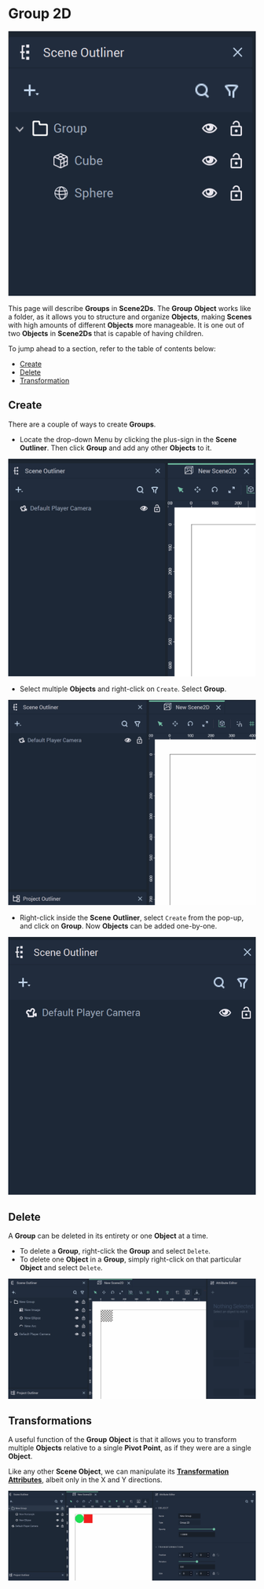 # Group 2D

![Example of a 2D Group in Incari](../../.gitbook/assets/groupexample.png)

This page will describe **Groups** in **Scene2Ds**. The **Group** **Object** works like a folder, as it allows you to structure and organize **Objects**, making **Scenes** with high amounts of different **Objects** more manageable. It is one out of two **Objects** in **Scene2Ds** that is capable of having children. 

To jump ahead to a section, refer to the table of contents below:

* [Create](group.md#create)
* [Delete](group.md#delete)
* [Transformation](group.md#transformations)


## Create

There are a couple of ways to create **Groups**. 

* Locate the drop-down Menu by clicking the plus-sign in the **Scene Outliner**. Then click **Group** and add any other **Objects** to it. 

![Creating Groups with the Drop-Down Menu.](../../.gitbook/assets/group2dcreate1.gif)

* Select multiple **Objects** and right-click on `Create`. Select **Group**. 

![Creating Groups from Multiple Objects.](../../.gitbook/assets/group2dcreate2.gif)

* Right-click inside the **Scene** **Outliner**, select `Create` from the pop-up, and click on **Group**. Now **Objects** can be added one-by-one.

![Creating a Group and Adding Objects.](../../.gitbook/assets/group2dcreate3real.gif)

## Delete

A **Group** can be deleted in its entirety or one **Object** at a time. 

* To delete a **Group**, right-click the **Group** and select `Delete`.
* To delete one **Object** in a **Group**, simply right-click on that particular **Object** and select `Delete`. 

![Deleting a Group or Part of a Group.](../../.gitbook/assets/group2ddelete.gif)


## Transformations

A useful function of the **Group** **Object** is that it allows you to transform multiple **Objects** relative to a single **Pivot Point**, as if they were are a single **Object**.

Like any other **Scene Object**, we can manipulate its [**Transformation Attributes**](../attributes/common-attributes/transformation/README.md), albeit only in the X and Y directions.

![Transformations with a Group Object.](../../.gitbook/assets/group2dtransformation.gif)